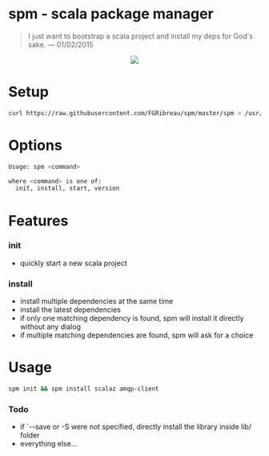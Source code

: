 # spm - scala package manager


> I just want to bootstrap a scala project and install my deps for God's sake.
> — 01/02/2015


<p align="center"><a href="http://showterm.io/1f5283d1b09d33d6da1a8"><img src="http://i.imgur.com/terVLiN.gif"/></a></p>

# Setup

```bash
curl https://raw.githubusercontent.com/FGRibreau/spm/master/spm > /usr/local/bin/spm
```

# Options

```bash
Usage: spm <command>

where <command> is one of:
  init, install, start, version
```

# Features

### init

- quickly start a new scala project

### install

- install multiple dependencies at the same time
- install the latest dependencies
- if only one matching dependency is found, spm will install it directly without any dialog
- if multiple matching dependencies are found, spm will ask for a choice

# Usage

```bash
spm init && spm install scalaz amqp-client
```

### Todo

- if `--save or -S were not specified, directly install the library inside lib/ folder
- everything else...
